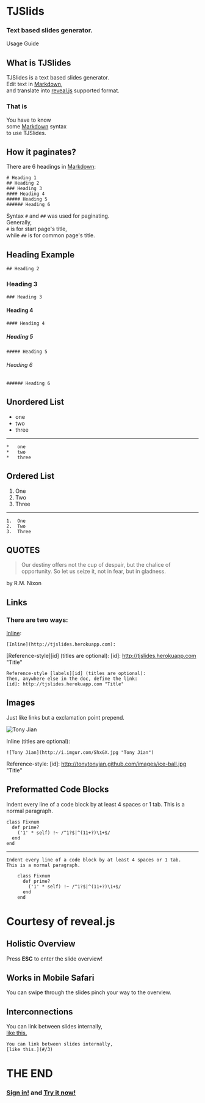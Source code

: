[Markdown]: http://daringfireball.net/projects/markdown/
[reveal.js]: http://github.com/hakimel/reveal.js

# TJSlids
### Text based slides generator.
Usage Guide

## What is TJSlides
TJSlides is a text based slides generator.  
Edit text in [Markdown],  
and translate into [reveal.js] supported format.

### That is
You have to know  
some [Markdown] syntax  
to use TJSlides.

## How it paginates?
There are 6 headings in [Markdown]:

    # Heading 1
    ## Heading 2
    ### Heading 3
    #### Heading 4
    ##### Heading 5
    ###### Heading 6

Syntax `#` and `##` was used for paginating.  
Generally,  
`#` is for start page's title,  
while `##` is for common page's title.

## Heading Example
    ## Heading 2
### Heading 3
    ### Heading 3
#### Heading 4
    #### Heading 4
##### Heading 5
    ##### Heading 5
###### Heading 6
    ###### Heading 6

## Unordered List
*   one
*   two
*   three

---

    *   one
    *   two
    *   three

## Ordered List
1.  One
2.  Two
3.  Three

---

    1.  One
    2.  Two
    3.  Three

## QUOTES
> Our destiny offers not the cup of despair,
> but the chalice of opportunity. So let us seize it,
> not in fear, but in gladness.

by R.M. Nixon

## Links
### There are two ways:
[Inline](http://tjslides.herokuapp.com):

    [Inline](http://tjslides.herokuapp.com):

[Reference-style][id] (titles are optional):
[id]: http://tjslides.herokuapp.com "Title"

    Reference-style [labels][id] (titles are optional):
    Then, anywhere else in the doc, define the link:
    [id]: http://tjslides.herokuapp.com "Title"

## Images
Just like links but a exclamation point prepend.

![Tony Jian](http://i.imgur.com/ShxGX.jpg "Tony Jian")

Inline (titles are optional):

    ![Tony Jian](http://i.imgur.com/ShxGX.jpg "Tony Jian")

Reference-style:
    [id]: http://tonytonyjan.github.com/images/ice-ball.jpg "Title"

## Preformatted Code Blocks
Indent every line of a code block by at least 4 spaces or 1 tab.
This is a normal paragraph.

    class Fixnum
      def prime?
        ('1' * self) !~ /^1?$|^(11+?)\1+$/
      end
    end

---

    Indent every line of a code block by at least 4 spaces or 1 tab.
    This is a normal paragraph.
    
        class Fixnum
          def prime?
            ('1' * self) !~ /^1?$|^(11+?)\1+$/
          end
        end

# Courtesy of reveal.js
 
## Holistic Overview
Press **ESC** to enter the slide overview!

## Works in Mobile Safari
You can swipe through the slides pinch your way to the overview.

## Interconnections
You can link between slides internally,  
[like this.](#/3)

    You can link between slides internally,  
    [like this.](#/3)

# THE END
### <a href="/users/sign_in" target="_top">Sign in!</a> and <a href="/slides/new" target="_top">Try it now!</a>
